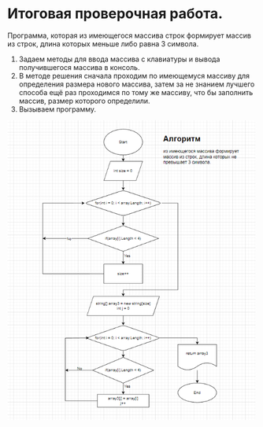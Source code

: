 # Итоговая проверочная работа.
Программа, которая из имеющегося массива строк формирует массив из строк, длина которых 
меньше либо равна 3 символа.

1. Задаем методы для ввода массива с клавиатуры и вывода получившегося массива в консоль.
2. В методе решения сначала проходим по имеющемуся массиву для определения размера нового
массива, затем за не знанием лучшего способа ещё раз проходимся по тому же массиву, 
что бы заполнить массив, размер которого определили.
3. Вызываем программу.

![Диаграмма алгоритма](https://github.com/AkiLhruma/Lub/blob/main/алгоритм%20массива.PNG)
